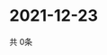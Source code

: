 # 2021-12-23
  共 0条

  <!-- BEGIN -->
  <!-- 最后更新时间Thu Dec 23 2021 15:03:58 GMT+0000 (Coordinated Universal Time) -->
  
  <!-- END -->
  
  